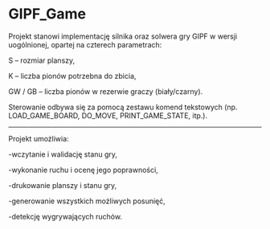 # GIPF_Game
Projekt stanowi implementację silnika oraz solwera gry GIPF w wersji uogólnionej, opartej na czterech parametrach:

S – rozmiar planszy,

K – liczba pionów potrzebna do zbicia,

GW / GB – liczba pionów w rezerwie graczy (biały/czarny).

Sterowanie odbywa się za pomocą zestawu komend tekstowych (np. LOAD_GAME_BOARD, DO_MOVE, PRINT_GAME_STATE, itp.).

----------------------------------------------------------------------------------------
Projekt umożliwia:

  -wczytanie i walidację stanu gry,

  -wykonanie ruchu i ocenę jego poprawności,

  -drukowanie planszy i stanu gry,

  -generowanie wszystkich możliwych posunięć,

  -detekcję wygrywających ruchów.

